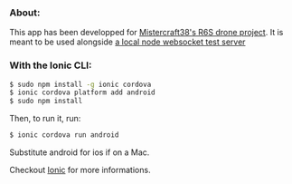 ### About:

This app has been developped for [Mistercraft38's R6S drone project](https://github.com/Mistercraft38/Drone-rainbow-six).
It is meant to be used alongside [a local node websocket test server](https://gitlab.com/mistercraft38droneapp/localservertest)

### With the Ionic CLI:

```bash
$ sudo npm install -g ionic cordova
$ ionic cordova platform add android
$ sudo npm install
```

Then, to run it,  run:

```bash
$ ionic cordova run android
```

Substitute android for ios if on a Mac.

Checkout [Ionic](http://ionicframework.com/docs/) for more informations.


